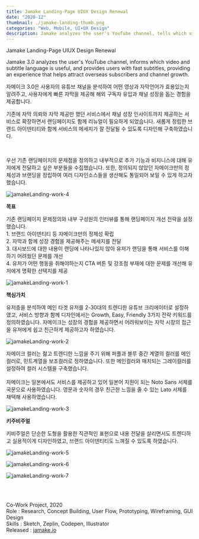 ```yaml
---
title: Jamake Landing-Page UIUX Design Renewal
date: "2020-12"
thumbnail: ./jamake-landing-thumb.png
categories: "Web, Mobile, UI∙UX Design"
description: Jamake analyzes the user's YouTube channel, tells which video and subtitle language is useful, and provides users with fast subtitles, an experience that helps attract overseas subscribers and help the channel grow.
---
```


<div class="project-cover">
    <img src="https://drive.google.com/uc?export=view&id=1RtLIjFtUK5rza6uQiNGKWxijkRh3yNlM" alt="">
</div> <!-- // section cover -->

<div class="intro">
    <div class="title">Jamake Landing-Page UIUX Design Renewal</div>
    <div>
        <p class="en">Jamake 3.0 analyzes the user's YouTube channel, informs which video and subtitle language is useful, and provides users with fast subtitles, providing an experience that helps attract overseas subscribers and channel growth.</p>
        <p class="ko">자메이크 3.0은 사용자의 유튜브 채널을 분석하여 어떤 영상과 자막언어가 효용있는지 알려주고, 사용자에게 빠른 자막을 제공해 해외 구독자 유입과 채널 성장을 돕는 경험을 제공합니다.</p>
    </div>
</div><!-- // section intro -->

<div class="intro">
    <div></div>
    <div>
        <p>기존에 자막 의뢰와 자막 제공만 했던 서비스에서 채널 성장 인사이트까지 제공하는 서비스로 확장하면서 랜딩페이지도 함께 리뉴얼이 필요하게 되었습니다. 새롭게 정립한 브랜드 아이덴티티와 함께 서비스의 메세지가 잘 전달될 수 있도록 디자인해 구축하였습니다.</p>
        <br>
        <p>우선 기존 랜딩페이지의 문제점을 정의하고 내부적으로 추가 기능과 비지니스에 대해 유저에게 전달하고 싶은 부분들을 수집했습니다. 또한, 정의되지 않았던 자메이크만의 정체성과 브랜딩을 정립하여 여러 디자인소스들을 생산해도 통일되어 보일 수 있게 하고자 했습니다.</p>
    </div>
</div>

![jamakeLanding-work-4](https://drive.google.com/uc?export=view&id=1tq8jJgWaDgF8ZQ4chbk_zcw1auCwDha1)

<div class="intro">
    <div></div>
    <div>
        <b>목표</b>
        <p>기존 랜딩페이지 문제정의와 내부 구성원의 인터뷰를 통해 랜딩페이지 개선 전략을 설정했습니다.<br>
        1. 브랜드 아이덴티티 등 자메이크만의 정체성 확립<br>
        2. 자막과 함께 성장 경험을 제공해주는 메세지를 전달<br>
        3. 대시보드에 대한 내용이 랜딩에 나타나있지 않아 유저가 랜딩을 통해 서비스를 이해하기 어려웠던 문제를 개선<br>
        4. 유저가 어떤 행동을 취해야하는지 CTA 버튼 및 강조점 부재에 대한 문제를 개선해 유저에게 명확한 선택지를 제공</p></p>
    </div>
</div>

![jamakeLanding-work-1](https://drive.google.com/uc?export=view&id=1mjTNcVzAVmBZIOSnyciuXv6J11Hri99G)

<div class="intro">
    <div></div>
    <div>
        <b>핵심가치</b>
        <p>유저층을 분석하여 메인 타겟 유저를 2-30대의 트렌디한 유튜브 크리에이터로 설정하였고, 서비스 방향과 함께 디자인에서는 Growth, Easy, Friendly 3가지 전략 키워드를 정의하였습니다. 자메이크는 성장의 경험을 제공하면서 어려워보이는 자막 시장의 접근을 유저에게 쉽고 친근하게 제공하고자 하였습니다.</p>
    </div>
</div>

![jamakeLanding-work-2](https://drive.google.com/uc?export=view&id=1B6wS4Hi7iWqonEAfWS8ifOBXV-8WeNTC)

<div class="intro">
    <div></div>
    <div>
        <p>자메이크 컬러는 젊고 트렌디한 느낌을 주기 위해 퍼플과 블루 중간 계열의 컬러를 메인컬러로, 민트계열을 보조컬러로 정하였습니다. 또한 메인컬러와 매치되는 그레이컬러를 설정하여 컬러 시스템을 구축했습니다.<br><br>
        자메이크는 일본에서도 서비스를 제공하고 있어 일본어 지원이 되는 Noto Sans 서체를 국문으로 사용하였습니다. 영문과 숫자의 경우 친근한 느낌을 줄 수 있는 Lato 서체를 채택해 사용하였습니다.</p>
    </div>
</div>

![jamakeLanding-work-3](https://drive.google.com/uc?export=view&id=1aPv_Bo7TRg2gLEf1HZesmYiMYxQUDzp6)

<div class="intro">
    <div></div>
    <div>
        <b>키주비주얼</b>
        <p>키비주얼은 단순한 도형을 활용한 직관적인 표현으로 내용 전달을 살리면서도 트렌디하고 실용적이게 디자인하였고, 브랜드 아이덴티티도 느껴질 수 있도록 하였습니다.</p>
    </div>
</div>

![jamakeLanding-work-5](https://drive.google.com/uc?export=view&id=13eDclY25YKlKydemAXsNUlFjVUMVS3l7)

![jamakeLanding-work-6](https://drive.google.com/uc?export=view&id=1Hra-zhUFaYqW_MxQMEgjGwdKbqQ8wh3-)

![jamakeLanding-work-7](https://drive.google.com/uc?export=view&id=1wU7T7qyNX6fE69DdR9uKTcqnyj1-BR9F)

<br/>
<br/>

Co-Work Project, 2020<br>
Role : Research, Concept Building, User Flow, Prototyping, Wireframing, GUI Design<br>
Skills : Sketch, Zeplin, Codepen, Illustrator<br>
Released : [jamake.io](https://jamake.io)